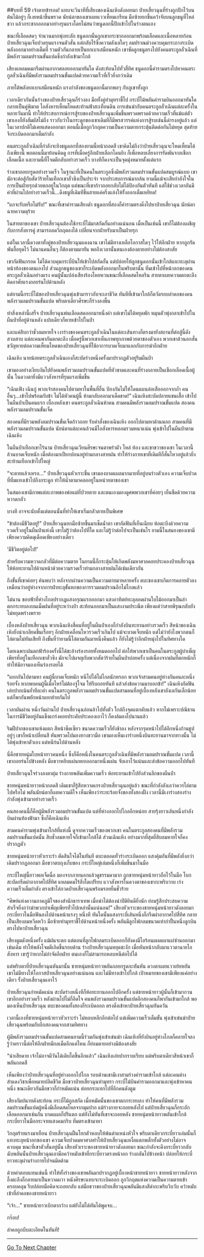 ##บทที่ 59 เจ้าตายข้ารอด!
แทบจะวินาทีที่เสียงของเฉินเหิงดังลอยมา ป๋ายเสี่ยวฉุนที่ร่างถูกปักไว้บนต้นไม้อยู่ๆ ก็เงยหน้าขึ้นพรวด นัยน์ตาของเขาเผยแววเหี้ยมเกรียม มือซ้ายยกขึ้นคว้าจับบนลูกธนูที่ไหล่ขวา แล้วกระชากออกมาอย่างรุนแรงโดยไม่สนว่าธนูดอกนี้ปักเข้าไปในร่างตนเอง

ขณะที่เลือดสดๆ จำนวนมากพุ่งทะลัก ธนูดอกนั้นถูกเขากระชากออกมาพร้อมเลือดและเนื้อหลายก้อน ป๋ายเสี่ยวฉุนเจ็บปวดรุนแรงจนตัวสั่น แต่กลับไร้ซึ่งความลังเลใดๆ ลมปราณม่วงควบคุมกระถางระเบิดพลังออกมาอย่างเต็มที่ รวมตัวกันกลายเป็นยกเบาเสมือนหนัก เขาซัดลูกธนูตรงไปยังคนตระกูลลั่วเฉินที่มีพลังรวมลมปราณขั้นแปดซึ่งกำลังเข้ามาใกล้

เสียงแหลมคมกรีดผ่านอากาศลอยออกมาทันใด ดังสะท้อนไปทั่วสี่ทิศ ธนูดอกนี้คำรามตรงไปหาคนตระกูลลั่วเฉินที่มีพลังรวมลมปราณขั้นแปดด้วยความเร็วที่เร็วยิ่งกว่าเดิม

ภายใต้พลังยกเบาเสมือนหนัก แรงกำลังของธนูดอกนี้มากพอๆ กับภูเขาทั้งลูก

เวลาเดียวกันนั้นร่างของป๋ายเสี่ยวฉุนก็ร่วงลง มือทั้งคู่ทำมุทราชี้ไป กระบี่ไม้พลันคำรามบินออกมาทันใด กลายเป็นคู่พิฆาต ไอสังหารเหี้ยมโหดสะท้านฟ้าสะเทือนดิน การเข่นฆ่ากับคนตระกูลลั่วเฉินแต่ละครั้งในหลายวันมานี้ ทำให้ประสบการณ์การสู้รบของป๋ายเสี่ยวฉุนเพิ่มขึ้นพรวดพราดด้วยความเร็วที่แม้แต่ตัวเขาเองก็ยังสัมผัสไม่ถึง ราวกับว่าในกระดูกของเขาเดิมทีก็มีพรสวรรค์แห่งการสู้รบเช่นนี้ดำรงอยู่แล้ว แต่ในเวลาปกติไม่เคยแสดงออกมา ตอนนี้เมื่อถูกวิกฤตความเป็นความตายกระตุ้นติดต่อกันไม่หยุด สุดท้ายจึงระเบิดออกมาเต็มกำลัง

คนตระกูลลั่วเฉินที่กำลังจะยิงธนูดอกที่สองยามนี้หน้าถอดสี เขาคิดไม่ถึงว่าป๋ายเสี่ยวฉุนจะโหดเหี้ยมได้ถึงเพียงนี้ พอตอนนี้มาย้อนคิดดู การที่เมื่อครู่อีกฝ่ายเลือกโดนยิง ก็เพื่อหลบเลี่ยงการรัดพันจากเชือกเลือดเนื้อ และยามนี้ที่โจมตีกลับอย่างรวดเร็ว บางทีก็คงจะเป็นจุดมุ่งหมายตั้งแต่แรก

ร่างเขาถอยกรูดอย่างรวดเร็ว ในฐานะที่เป็นคนในตระกูลซึ่งมีพลังรวมลมปราณขั้นแปดสมบูรณ์แบบ เขามักจะต่อสู้กับสัตว์ร้ายในเทือกเขาลั่วซิงเป็นประจำ จากประสบการณ์มากล้น ยามนี้แม้จะเสียกำลังใจในการเป็นฝ่ายรุกด้วยตกอยู่ในวิกฤต แต่ขณะที่เขาก้าวถอยกลับไม่ได้ป้องกันตัวทันที แต่ใช้ช่วงเวลาอันมีค่าที่ผ่านไปอย่างรวดเร็วนี้...ดึงธนูที่เดิมทีขึ้นสายแค่ครึ่งแล่งให้รั้งออกเต็มเหยียด!

“แกจะรับหรือไม่รับ!” ขณะที่เขาคำรามเสียงต่ำ ธนูดอกที่สองก็คำรามตรงดิ่งไปหาป๋ายเสี่ยวฉุน นัยน์ตาฉายความดุร้าย

ในสายตาของเขา ป๋ายเสี่ยวฉุนต้องใช้กระบี่ไม้มาสกัดกั้นอย่างแน่นอน เมื่อเป็นเช่นนี้ เขาก็ไม่ต้องเผชิญกับการสังหารคู่ สามารถลดวิกฤตลงได้ เปลี่ยนจากฝ่ายรับมาเป็นฝ่ายรุก

แต่ในเวลานี้ดวงตาทั้งคู่ของป๋ายเสี่ยวฉุนแดงฉาน เขาไม่มีทางเหลือโอกาสใดๆ ไว้ให้อีกฝ่าย หากถูกรัดพันยื้อยุดไว้ ไม่นานคนอื่นๆ ก็ต้องตามมาทัน พอถึงเวลานั้นตนเองต้องตายอย่างไม่ต้องสงสัย

เขากัดฟันกรอด ไม่ได้ควบคุมกระบี่บินให้เข้าไปสกัดกั้น แต่ปล่อยให้ลูกธนูดอกนั้นเข้าใกล้และทะลุผ่านหน้าท้องของตนเองไป ส่วนลูกธนูของเขาก็ระเบิดพลังออกมาในพริบตานั้น ทิ่มเข้าไปที่หน้าอกของคนตระกูลลั่วเฉินอย่างแรง คนผู้นั้นเปล่งเสียงร้องโหยหวนขณะที่เลือดสดไหลริน สายตาเผยความตกตะลึง คิดอาศัยแรงถอยร่นไปด้านหลัง

แต่ยามนี้กระบี่ไม้ของป๋ายเสี่ยวฉุนพุ่งเข้ามาราวกับจะเอาชีวิต ทันทีที่เข้ามาใกล้ก็ตวัดรอบลำคอของคนพลังรวมลมปราณขั้นแปด พริบตาเดียวศีรษะก็ร่วงลงพื้น

ทำสิ่งเหล่านี้เสร็จ ป๋ายเสี่ยวฉุนพ่นเลือดสดออกมาหนึ่งคำ แต่เขาไม่ได้หยุดพัก หมุนตัวพุ่งถลาเข้าไปในผืนป่าที่อยู่ด้านหลัง แปบเดียวก็หายเข้าไปในป่า

และแค่สิบกว่าชั่วลมหายใจ เงาร่างของคนตระกูลลั่วเฉินในแต่ละเส้นทางก็ตรงมายังสถานที่ต่อสู้นี้ดังสวบสาบ แต่ละคนพากันตกตะลึง เมื่อครู่นี้พวกเขาเห็นภาพทุกภาพด้วยตาของตัวเอง พวกเขาล้วนอกสั่นขวัญหายต่อความเหี้ยมโหดของป๋ายเสี่ยวฉุนที่ใช้อาการบาดเจ็บมาแลกกับการฆ่าอีกฝ่าย

เฉินเหิง นายน้อยตระกูลลั่วเฉินเองก็สะบัดร่างหนึ่งครั้งมาปรากฏตัวอยู่ริมผืนป่า

เขามองอย่างเงียบงันไปยังคนพลังรวมลมปราณขั้นแปดที่หัวขาดและคนที่ร่างกลายเป็นเชือกเลือดเนื้อผู้นั้น ในดวงตายิ่งมีแววสังหารที่รุนแรงเพิ่มขึ้น

“เฉินเฟิง เฉินกู่ พวกเจ้าสองคนไปตามหาในพื้นที่อื่น ป้องกันไม่ให้โดนแผนล่อเสือออกจากถ้ำ คนอื่นๆ...เข้าไปพร้อมกับข้า ไม่ได้หัวคนผู้นี้ ห้ามกลับออกมาเด็ดขาด!” เฉินเหิงสะบัดปลายแขนเสื้อ เข้าไปในผืนป่าเป็นคนแรก เบื้องหลังเขา คนตระกูลลั่วเฉินห้าคน สามคนมีพลังรวมลมปราณขั้นแปด สองคนพลังรวมลมปราณขั้นเจ็ด

สองคนที่มีรวมพลังลมปราณขั้นเจ็ดก้าวถอย รับคำสั่งของเฉินเหิง ออกไปตามหาด้านนอก สามคนที่มีพลังรวมลมปราณขั้นแปด นัยน์ตาแต่ละคนล้วนมีไอสังหารหลอมรวมหนาแน่น พุ่งเข้าไปในผืนป่าตามเฉินเหิง

ในผืนป่าเทือกเขาไร้นาม ป๋ายเสี่ยวฉุนเวียนศีรษะจนตาพร่ามัว ไหล่ ท้อง และขาขวาของเขา ในเวลานี้ล้วนบาดเจ็บหนัก เมื่อต้องมาเปียกปอนอยู่ท่ามกลางสายฝน ทำให้ร่างกายเขาที่เดิมทีก็สั่นไหวอยู่แล้วยิ่งสะท้านเยือกเข้าไปใหญ่

“จะตายแล้วเหรอ...” ป๋ายเสี่ยวฉุนหัวเราะขื่น เขามองบาดแผลมากมายที่อยู่บนร่างตัวเอง ความเจ็บปวดที่ทิ่มแทงเข้าไปถึงกระดูก ทำให้น้ำตามาคลออยู่ในหน่วยตาของเขา

ในสมองเขามีภาพแต่ละภาพของพ่อแม่ที่ป่วยตาย และตนเองมองดูศพพวกเขาที่ค่อยๆ เย็นชืดด้วยความหวาดกลัว

บางที อาจจะนับตั้งแต่ตอนนั้นที่ทำให้เขาเริ่มกลัวตายเป็นพิเศษ

“ข้าต้องมีชีวิตอยู่!” ป๋ายเสี่ยวฉุนยกมือซ้ายขึ้นมาเช็ดน้ำตา เขากัดฟันที่เย็นเฉียบ ห้อตะบึงด้วยความรวดเร็วอยู่ในผืนป่าแห่งนี้ เขาไม่รู้ว่าต้องไปที่ใด และไม่รู้ว่าต่อไปจะเป็นเช่นไร ยามนี้ในสมองของเขามีเพียงความคิดดุเดือดเพียงอย่างเดียว

‘มีชีวิตอยู่ต่อไป!’

สำหรับความหวาดกลัวที่มีต่อความตาย ในยามนี้ก็กระตุ้นให้เกิดพลังมหาศาลคอยประคองป๋ายเสี่ยวฉุนให้ห้อทะยานไปด้านหน้าด้วยความรวดเร็วท่ามกลางสายฝนได้เช่นเดียวกัน

ถึงขั้นที่เขาค่อยๆ ค้นพบว่า หลังจากผ่านความเป็นความตายมาหลายครั้ง ตบะของเขาเกิดการคลายตัวลง เหมือนว่าอยู่ห่างจากการฝ่าทะลุขั้นหกของการรวมลมปราณอีกไม่ไกลแล้ว

ไม่นาน ขอบฟ้าที่ห่างไกลปรากฏแสงอรุณแรกออกมา แสงอาทิตย์ทะลุลอดผ่านใบไม้ออกมาเป็นลำ ตกกระทบลงบนเม็ดฝนที่อยู่ระหว่างป่า สะท้อนออกมาเป็นแสงงามประณีต เพียงแต่ว่าสายพิรุณกลับยังไม่หยุดพร่างพราย

เบื้องหลังป๋ายเสี่ยวฉุน พวกเฉินเหิงสี่คนที่อยู่ในผืนป่าเองก็กำลังบินทะยานอย่างรวดเร็ว สีหน้าของเฉินเหิงยิ่งน่าเกลียดขึ้นเรื่อยๆ อีกฝ่ายเคลื่อนไหวรวดเร็วเกินไป แม้จะบาดเจ็บหนัก แต่ไม่ว่ายังไงพวกตนก็ไล่ตามไม่ทันเสียที ถึงขั้นที่ว่ายามนี้ไล่ตามกันมาหนึ่งคืนแล้ว ก็ยังไม่รู้ว่าอีกฝ่ายมุ่งไปในทิศทางใด

โดยเฉพาะฝนตกฟ้าร้องครั้งนี้ได้ชะล้างร่องรอยทั้งหมดออกไป ต่อให้พวกเขาเป็นคนในตระกูลผู้บำเพ็ญเพียรที่อยู่ในเทือกเขาลั่วซิง มักจะไปผจญกับพวกสัตว์ร้ายในผืนป่าบ่อยครั้ง แต่เนื่องจากฝนที่ตกหนักก็ทำให้มิอาจมองเห็นร่องรอยได้

“แยกกันไปตามหา คนผู้นี้บาดเจ็บหนัก หนีไปได้ไม่ไกลนักหรอก พวกเจ้าสามคนอยู่ห่างกันคนละหนึ่งร้อยจั้ง หากพบคนผู้นี้เมื่อไหร่ไม่ต้องจู่โจม ให้รีบถอยทันที แล้วส่งข้อความมาบอกข้า!” เฉินเหิงกัดฟัน เอ่ยปากเน้นย้ำทีละคำ คนในตระกูลพลังรวมลมปราณขั้นแปดสามคนที่อยู่เบื้องหลังเขาลังเลกันเล็กน้อย แต่ก็พากันพยักหน้าแยกย้ายกันไป

เวลาผันผ่าน หนึ่งวันผ่านไป ป๋ายเสี่ยวฉุนอ่อนล้าไปทั้งตัว ใกล้ถึงจุดแตกดับแล้ว หากไม่เพราะปณิธานในการมีชีวิตอยู่อันแข็งแกร่งคอยประคับประคองเอาไว้ ก็คงล้มลงไปนานแล้ว

ริมฝีปากของเขาแห้งแตก สีหน้าซีดเซียว ขนาดความเร็วก็ยังช้าลง หลังจากรุดหน้าไปได้อีกหนึ่งก้านธูป อยู่ๆ เขาก็หน้าเปลี่ยนสี หันพรวดไปมองทางขวามือ เขามองเห็นเงาร่างหนึ่งบินทะยานมาจากทางนั้น ไม่ได้พุ่งเข้าหาตัวเอง แต่หนีร่นไปด้านหลัง

นี่คือชายหนุ่มใบหน้ายาวคนหนึ่ง ซึ่งก็คือหนึ่งในคนตระกูลลั่วเฉินที่มีพลังรวมลมปราณขั้นแปด เวลานี้เขาถอยร่นไปข้างหลัง มือขวาหยิบแผ่นหยกออกมาหนึ่งแผ่น จับเอาไว้แน่นและส่งข้อความออกไปทันที

ป๋ายเสี่ยวฉุนใจร่วงลงตาตุ่ม ร่างกายพลันเพิ่มความเร็ว ห้อทะยานเข้าไปยังส่วนลึกของผืนป่า

ชายหนุ่มหน้ายาวหน้าถอดสี เดิมเขาก็รู้สึกหวาดเกรงป๋ายเสี่ยวฉุนอยู่แล้ว ขณะที่กำลังลังเลว่าควรไล่ตามไปหรือไม่ พลันนัยน์ตาก็เผยความดีใจ เห็นเพียงว่าระยะร้อยจั้งของทั้งสองฝั่ง เวลานี้มีเงาร่างสองร่างกำลังพุ่งเข้ามาอย่างรวดเร็ว

คนสองคนนี้ก็คือผู้มีพลังรวมลมปราณขั้นแปด แต่ที่ห่างออกไปไกลอีกหน่อย สายรุ้งยาวเส้นหนึ่งกำลังบินผ่านท้องฟ้ามา ซึ่งก็คือเฉินเหิง

สามคนคำรามพุ่งเข้ามาใกล้ที่แห่งนี้ ดูจากความเร็วของพวกเขา คนในตระกูลสองคนที่มีพลังรวมลมปราณขั้นแปดนั้น สิบชั่วลมหายใจก็เข้ามาใกล้ได้ ส่วนเฉินเหิง อย่างมากที่สุดยี่สิบลมหายใจก็คงปรากฏตัว

ชายหนุ่มหน้ายาวหัวเราะร่า ตัดสินใจได้ในทันที ตบะตลอดทั่วร่างระเบิดออก แสงคุ้มกันที่มีพลังยิ่งกว่าเดิมปรากฏออกมา มือขวาตบถุงเก็บของ กระบี่ใหญ่เล่มหนึ่งก็เพิ่มขึ้นมาในมือ

กระบี่ใหญ่นี้ยาวพอเจ็ดฉื่อ มองจากภายนอกแล้วดูธรรมดามาก ถูกชายหนุ่มหน้ายาวถือไว้ในมือ โบกสะบัดกรีดผ่าอากาศไปสี่ทิศ แหลมคมไร้สิ่งใดเปรียบ แววสังหารในดวงตาของเขากะพริบวาบ เร่งความเร็วเต็มกำลัง ตรงเข้าไล่กวดป๋ายเสี่ยวฉุนพร้อมรอยยิ้มชั่วร้าย

“ศิษย์แห่งความภาคภูมิใจของสำนักธาราเทพ เมื่อฆ่าได้ต้องน่าปิติยินดียิ่งนัก ย่อมรู้สึกประสบความสำเร็จยิ่งกว่าฆ่าพวกบำเพ็ญเพียรทั่วไปเหล่านั้นแน่นอน!” เสียงหัวเราะของชายหนุ่มหน้ายาวดังลอยมา กระบี่ยาวในมือฟันลงไปด้านหน้าแรงๆ หนึ่งที ทันใดนั้นแสงกระบี่เส้นหนึ่งก็กรีดผ่าอากาศไปสี่ทิศ กลายเป็นเสียงลมหวีดหวิว มือซ้ายทำมุทราชี้ไปด้านหน้าหนึ่งครั้ง พลันมีลูกไฟกลมขนาดเท่ากำปั้นหนึ่งลูกบินตรงไปหาป๋ายเสี่ยวฉุน

เสียงตูมดังหนึ่งครั้ง แม้ฝนจะตก แต่ตอนที่ลูกไฟกลมระเบิดออกก็ยังคงมีไอร้อนแผดเผาแผ่ซ่านออกมาเช่นเดิม ทำให้พลังโจมตีเกิดขึ้นรอบด้าน ร่างป๋ายเสี่ยวฉุนหยุดชะงัก เมื่อหันหน้ากลับมาแววตาฉายไอสังหาร เขารู้ว่าหากไม่กำจัดอีกฝ่าย ตนเองก็ไม่สามารถหลบหนีต่อไปได้

แต่พริบตาที่ป๋ายเสี่ยวฉุนหันมานั้น ชายหนุ่มหน้ายาวพลันถอยกรูดกะทันหัน ดวงตาเผยแววเย้ยหยัน เขาไม่มีทางให้โอกาสป๋ายเสี่ยวฉุนอย่างแน่นอน และไม่มีทางเข้าไปใกล้ เป้าหมายของเขามีเพียงแค่อย่างเดียว รั้งป๋ายเสี่ยวฉุนเอาไว้

ป๋ายเสี่ยวฉุนกำหมัดแน่น สะบัดร่างหนึ่งทีก็ห้อทะยานออกไปอีกครั้ง แต่ชายหน้ายาวผู้นั้นก็เข้ามากวนเขาอีกอย่างรวดเร็ว หลังผ่านไปไม่กี่อึดใจ คนพลังรวมลมปราณขั้นแปดอีกสองคนก็พากันเข้ามาใกล้ พอมองเห็นป๋ายเสี่ยวฉุน ตบะของคนทั้งสองก็ระเบิดออก ตรงดิ่งเข้าหาป๋ายเสี่ยวฉุนทันควัน

เวลานี้เองที่ชายหนุ่มหน้ายาวหัวเราะร่า ไม่หลบหลีกอีกต่อไป แต่เพิ่มความเร็วเต็มขั้น พุ่งเข้าเข่นฆ่าป๋ายเสี่ยวฉุนพร้อมกับอีกสองคนจากสามทิศทาง

ผู้มีพลังรวมลมปราณขั้นแปดสามคนยามนี้ร่วมกันพุ่งเข้าเข่นฆ่า เฉินเหิงที่ยังบินอยู่ห่างไกลก็คลายใจลง รู้ว่าคราวนี้ต่อให้อีกฝ่ายมีกลเม็ดอีกแค่ไหน ก็ย่อมตายอย่างมิต้องสงสัย

“น่าเสียดาย เจ้าไม่อาจมีวันได้เติบโตขึ้นอีกแล้ว” เฉินเหิงเอ่ยปากราบเรียบ แต่พริบตาเดียวสีหน้าเขาก็พลันถอดสี

เห็นเพียงว่าป๋ายเสี่ยวฉุนที่อยู่ห่างออกไปไกล รอบด้านเขามีเงาสามร่างคำรามเข้าใกล้ แต่ละคนต่างสำแดงวิชาเพื่อหมายปลิดชีวิต มือขวาป๋ายเสี่ยวฉุนทำมุทรา กระบี่ไม้บินคำรามออกมาและพุ่งเข้าหาคนหนึ่ง ขณะเดียวกันมือขวาก็กำหมัดแน่น ต่อยกระแทกไปที่อีกคนดังตูม

เสียงกัมปนาทดังสะท้อน กระบี่ไม้ถูกสกัด เมื่อหมัดนั้นของเขาตกกระทบลง ทำให้คนที่มีพลังรวมลมปราณขั้นแปดผู้หนึ่งมีเลือดสดไหลจากมุมปาก แม้ร่างกายจะถอยหลังไป แต่ป๋ายเสี่ยวฉุนก็กระอักเลือดออกมาเช่นกัน บาดแผลก็ปริแตก แต่ยังไม่ทันที่เขาจะถอยหลัง ชายหนุ่มหน้ายาวพลันเข้าใกล้ กระบี่ยาวในมือกระจายแสงคมกริบ ทิ่มตรงเข้ามาหา

วิกฤตร้ายแรงมาเยือน ป๋ายเสี่ยวฉุนฝืนโยกตัวหลบให้พ้นตำแหน่งหัวใจ พริบตาเดียวกระบี่ยาวเล่มนั้นก็แทงทะลุหน้าอกของเขา ความเจ็บปวดมหาศาลทำให้ป๋ายเสี่ยวฉุนเหงื่อแตกพลั่กทั้งตัวอย่างไม่อาจควบคุม ขณะที่เขาตัวสั่นอยู่นั้น เสียงหัวเราะของชายหน้ายาวดังลอยมา ขณะกำลังจะดึงกระบี่ยาวกลับ ฉับพลันนั้นป๋ายเสี่ยวฉุนเอามือคว้าหมับเข้าที่กระบี่ยาวตรงหน้าอก ร่างถลันไปข้างหน้า ปล่อยให้กระบี่ยาวทะลุผ่านร่างกายไปจนมิดด้าม

ด้วยค่าตอบแทนเช่นนี้ ทำให้ทั้งร่างของเขาพลันมาปรากฏอยู่เบื้องหน้าชายหน้ายาว ชายหน้ายาวหลังจากอึ้งตะลึงก็กลายมาเป็นหวาดผวา หนังศีรษะแทบจะระเบิดออก ถูกวิกฤตแห่งความเป็นความตายเข้าครอบคลุม รีบปล่อยมือคิดจะถอยกลับ แต่มือขวาของป๋ายเสี่ยวฉุนพลันมีแสงสีดำกะพริบวิบวับ คว้าหมับเข้าที่ลำคอของชายหน้ายาว

“เจ้า...” ชายหน้ายาวเบิกตากว้าง แต่ยังไม่ได้ทันได้พูดจบ...

กร๊อบ!

ลำคอถูกบีบละเอียดในทันที!

---------




[Go To Next Chapter]( ./60.md)